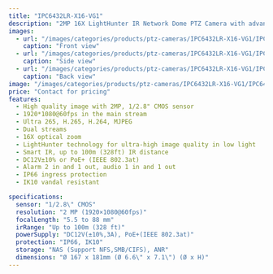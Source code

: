 ```yaml
---
title: "IPC6432LR-X16-VG1"
description: "2MP 16X LightHunter IR Network Dome PTZ Camera with advanced features including ultra-high image quality in low light, 100m IR range, and IP66 protection"
images:
  - url: "/images/categories/products/ptz-cameras/IPC6432LR-X16-VG1/IPC6432LR-X16-VG1.png"
    caption: "Front view"
  - url: "/images/categories/products/ptz-cameras/IPC6432LR-X16-VG1/IPC6432LR-X16-VG11.png"
    caption: "Side view"
  - url: "/images/categories/products/ptz-cameras/IPC6432LR-X16-VG1/IPC6432LR-X16-VG12.png"
    caption: "Back view"
image: "/images/categories/products/ptz-cameras/IPC6432LR-X16-VG1/IPC6432LR-X16-VG1.png"
price: "Contact for pricing"
features:
  - High quality image with 2MP, 1/2.8" CMOS sensor
  - 1920*1080@60fps in the main stream
  - Ultra 265, H.265, H.264, MJPEG
  - Dual streams
  - 16X optical zoom
  - LightHunter technology for ultra-high image quality in low light
  - Smart IR, up to 100m (328ft) IR distance
  - DC12V±10% or PoE+ (IEEE 802.3at)
  - Alarm 2 in and 1 out, audio 1 in and 1 out
  - IP66 ingress protection
  - IK10 vandal resistant

specifications:
  sensor: "1/2.8\" CMOS"
  resolution: "2 MP (1920×1080@60fps)"
  focalLength: "5.5 to 88 mm"
  irRange: "Up to 100m (328 ft)"
  powerSupply: "DC12V(±10%,3A), PoE+(IEEE 802.3at)"
  protection: "IP66, IK10"
  storage: "NAS (Support NFS,SMB/CIFS), ANR"
  dimensions: "Ø 167 x 181mm (Ø 6.6\" x 7.1\") (Ø x H)"
---
```

